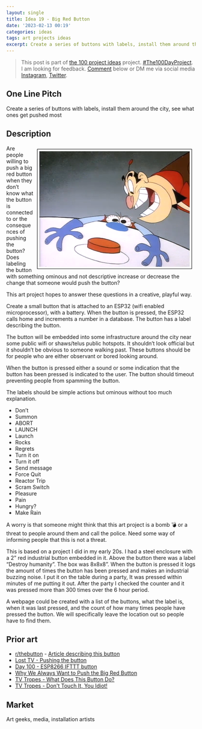```yaml
---
layout: single
title: Idea 19 - Big Red Button
date: '2023-02-13 00:19'
categories: ideas
tags: art projects ideas
excerpt: Create a series of buttons with labels, install them around the city, see what ones get pushed most
---
```


> This post is part of [the 100 project ideas](https://blog.abluestar.com/projects/2023-100-ideas/) project. [#The100DayProject](https://www.the100dayproject.org/). I am looking for feedback. <a href='#utterances-comments'>Comment</a> below or DM me via social media <a href="https://instagram.com/funvill" rel="nofollow noopener noreferrer"><i class="fab fa-fw fa-instagram" aria-hidden="true"></i><span class="label">Instagram</span></a>, <a href="https://twitter.com/funvill" rel="nofollow noopener noreferrer"><i class="fab fa-fw fa-twitter" aria-hidden="true"></i><span class="label">Twitter</span></a>.

## One Line Pitch

Create a series of buttons with labels, install them around the city, see what ones get pushed most

## Description

<img src="/public/uploads/2023/big-red-button.png" alt="Screaming" style="float: right; margin: 10px; max-width: 400px; border: 1px solid black; padding: 5px"/>Are people willing to push a big red button when they don’t know what the button is connected to or the consequences of pushing the button? Does labeling the button with something ominous and not descriptive increase or decrease the change that someone would push the button?

This art project hopes to answer these questions in a creative, playful way.

Create a small button that is attached to an ESP32 (wifi enabled microprocessor), with a battery. When the button is pressed, the ESP32 calls home and increments a number in a database. The button has a label describing the button.

The button will be embedded into some infrastructure around the city near some public wifi or shaws/telus public hotspots. It shouldn’t look official but it shouldn’t be obvious to someone walking past. These buttons should be for people who are either observant or bored looking around.

When the button is pressed either a sound or some indication that the button has been pressed is indicated to the user. The button should timeout preventing people from spamming the button.

The labels should be simple actions but ominous without too much explanation.

- Don’t
- Summon
- ABORT
- LAUNCH
- Launch
- Rocks
- Regrets
- Turn it on
- Turn it off
- Send message
- Force Quit
- Reactor Trip
- Scram Switch
- Pleasure
- Pain
- Hungry?
- Make Rain

A worry is that someone might think that this art project is a bomb 💣 or a threat to people around them and call the police. Need some way of informing people that this is not a threat.

This is based on a project I did in my early 20s. I had a steel enclosure with a 2” red industrial button embedded in it. Above the button there was a label “Destroy humanity”. The box was 8x8x8”. When the button is pressed it logs the amount of times the button has been pressed and makes an industrial buzzing noise. I put it on the table during a party, It was pressed within minutes of me putting it out. After the party I checked the counter and it was pressed more than 300 times over the 6 hour period.

A webpage could be created with a list of the buttons, what the label is, when it was last pressed, and the count of how many times people have pressed the button. We will specifically leave the location out so people have to find them.

## Prior art

- [r/thebutton](https://www.reddit.com/r/thebutton/) - [Article describing this button](https://gizmodo.com/people-got-so-into-this-strange-internet-button-they-ma-1700779699)
- [Lost TV - Pushing the button](https://lostpedia.fandom.com/wiki/Pushing_the_button)
- [Day 100 - ESP8266 IFTTT button](https://blog.abluestar.com/day-100-esp8266-ifttt-button/)
- [Why We Always Want to Push the Big Red Button](https://gizmodo.com/why-we-always-want-to-push-the-big-red-button-1723914709)
- [TV Tropes - What Does This Button Do?](https://tvtropes.org/pmwiki/pmwiki.php/Main/WhatDoesThisButtonDo)
- [TV Tropes - Don't Touch It, You Idiot!](https://tvtropes.org/pmwiki/pmwiki.php/Main/DontTouchItYouIdiot)

## Market

Art geeks, media, installation artists

